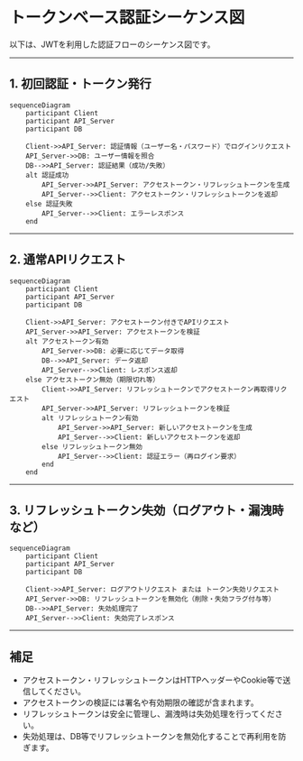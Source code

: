 # トークンベース認証シーケンス図

以下は、JWTを利用した認証フローのシーケンス図です。

---

## 1. 初回認証・トークン発行

```mermaid
sequenceDiagram
    participant Client
    participant API_Server
    participant DB

    Client->>API_Server: 認証情報（ユーザー名・パスワード）でログインリクエスト
    API_Server->>DB: ユーザー情報を照合
    DB-->>API_Server: 認証結果（成功/失敗）
    alt 認証成功
        API_Server->>API_Server: アクセストークン・リフレッシュトークンを生成
        API_Server-->>Client: アクセストークン・リフレッシュトークンを返却
    else 認証失敗
        API_Server-->>Client: エラーレスポンス
    end
```

---

## 2. 通常APIリクエスト

```mermaid
sequenceDiagram
    participant Client
    participant API_Server
    participant DB

    Client->>API_Server: アクセストークン付きでAPIリクエスト
    API_Server->>API_Server: アクセストークンを検証
    alt アクセストークン有効
        API_Server->>DB: 必要に応じてデータ取得
        DB-->>API_Server: データ返却
        API_Server-->>Client: レスポンス返却
    else アクセストークン無効（期限切れ等）
        Client->>API_Server: リフレッシュトークンでアクセストークン再取得リクエスト
        API_Server->>API_Server: リフレッシュトークンを検証
        alt リフレッシュトークン有効
            API_Server->>API_Server: 新しいアクセストークンを生成
            API_Server-->>Client: 新しいアクセストークンを返却
        else リフレッシュトークン無効
            API_Server-->>Client: 認証エラー（再ログイン要求）
        end
    end
```

---

## 3. リフレッシュトークン失効（ログアウト・漏洩時など）

```mermaid
sequenceDiagram
    participant Client
    participant API_Server
    participant DB

    Client->>API_Server: ログアウトリクエスト または トークン失効リクエスト
    API_Server->>DB: リフレッシュトークンを無効化（削除・失効フラグ付与等）
    DB-->>API_Server: 失効処理完了
    API_Server-->>Client: 失効完了レスポンス
```

---

## 補足

- アクセストークン・リフレッシュトークンはHTTPヘッダーやCookie等で送信してください。
- アクセストークンの検証には署名や有効期限の確認が含まれます。
- リフレッシュトークンは安全に管理し、漏洩時は失効処理を行ってください。
- 失効処理は、DB等でリフレッシュトークンを無効化することで再利用を防ぎます。

